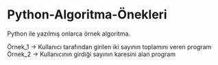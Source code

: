 # Python-Algoritma-Önekleri
Python ile yazılmış onlarca örnek algoritma.

Örnek_1 -> Kullanıcı tarafından girilen iki sayının toplamını veren program 
Örnek_2 -> Kullanıcının girdiği sayının karesini alan program
